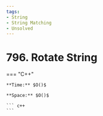 ```yaml
---
tags:
- String
- String Matching
- Unsolved
---
```



# 796. Rotate String

=== "C++"

    **Time:** $O()$

    **Space:** $O()$

    ``` c++
    ```